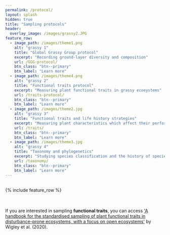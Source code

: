```yaml
---
permalink: /protocol/
layout: splash
hidden: true
title: "Sampling protocols"
header:
  overlay_image: /images/grassy2.JPG
feature_row:
  - image_path: /images/theme1.png
    alt: "grassy 1"
    title: "Global Grassy Group protocol"
    excerpt: "Recording ground-layer diversity and composition"
    url: /GGG-protocol/
    btn_class: "btn--primary"
    btn_label: "Learn more"
  - image_path: /images/theme4.png
    alt: "grassy 2"
    title: "Functional traits protocol"
    excerpt: "Measuring plant functional traits in grassy ecoeystems"
    url: /traits-protocol/
    btn_class: "btn--primary"
    btn_label: "Learn more"   
  - image_path: /images/theme2.jpg
    alt: "grassy 3"
    title: "Functional traits and life history strategies"
    excerpt: "Measuring plant characteristics which affect their performance"
    url: /traits/
    btn_class: "btn--primary"
    btn_label: "Learn more"
  - image_path: /images/theme3.jpg
    alt: "grassy 4"
    title: "Taxonomy and phylogenetics"
    excerpt: "Studying species classification and the history of species evolution"
    url: /taxonomy/
    btn_class: "btn--primary"
    btn_label: "Learn more"
---
```

<br>
{% include feature_row %}
<br>
<br>






<br>


If you are interested in sampling **functional traits**, you can access <a href="https://www.publish.csiro.au/bt/pdf/BT20048">'A handbook for the standardised sampling of plant functional traits in disturbance-prone ecosystems, with a focus on open ecosystems'</a> by Wigley et al. (2020).
